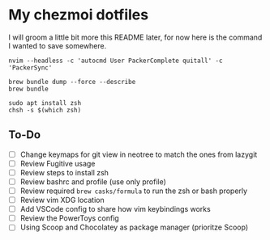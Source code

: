 # My chezmoi dotfiles

I will groom a little bit more this README later, for now here is the command I wanted to save somewhere.

```
nvim --headless -c 'autocmd User PackerComplete quitall' -c 'PackerSync'
```

```
brew bundle dump --force --describe
brew bundle
```

```
sudo apt install zsh
chsh -s $(which zsh)
```

## To-Do

- [ ] Change keymaps for git view in neotree to match the ones from lazygit
- [ ] Review Fugitive usage
- [ ] Review steps to install zsh
- [ ] Review bashrc and profile (use only profile)
- [ ] Review required `brew casks/formula` to run the zsh or bash properly
- [ ] Review vim XDG location
- [ ] Add VSCode config to share how vim keybindings works
- [ ] Review the PowerToys config
- [ ] Using Scoop and Chocolatey as package manager (prioritze Scoop)
